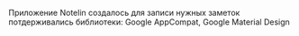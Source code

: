 Приложение Notelin создалось для записи нужных заметок 
 потдерживались  библиотеки: Google AppCompat, Google Material Design
